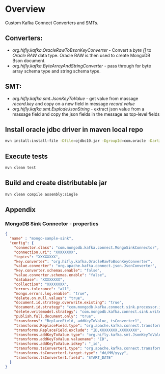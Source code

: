 # Overview

Custom Kafka Connect Converters and SMTs.

## Converters:

 - _org.hifly.kafka.OracleRawToBsonKeyConverter_ - Convert a _byte []_ to _Oracle RAW_ data type. Oracle RAW is then used to create MongoDB Bson document.
 - _org.hifly.kafka.ByteArrayAndStringConverter_ - pass through for byte array schema type and string schema type.

## SMT:

- _org.hifly.kafka.smt.JsonKeyToValue_ - get value from massage _record.key_ and copy on a new field in message _record.value_
- _org.hifly.kafka.smt.ExplodeJsonString_ - extract json value from a massage field and copy the json fields in the message as top-level fields


## Install oracle jdbc driver in maven local repo

```bash
mvn install:install-file -Dfile=ojdbc10.jar -DgroupId=com.oracle -DartifactId=ojdbc10 -Dversion=19.3 -Dpackaging=jar
```

## Execute tests

```bash
mvn clean test
```

## Build and create distributable jar

```bash
mvn clean compile assembly:single
```

## Appendix

### MongoDB Sink Connector - properties

```json
{
  "name" : "mongo-sample-sink",
  "config": {
    "connector.class": "com.mongodb.kafka.connect.MongoSinkConnector",
    "connection.uri": "XXXXXXXX",
    "topics": "XXXXXXXX",
    "key.converter": "org.hifly.kafka.OracleRawToBsonKeyConverter",
    "value.converter": "org.apache.kafka.connect.json.JsonConverter",
    "key.converter.schemas.enable": "false",
    "value.converter.schemas.enable": "false",
    "database": "XXXXXXXX",
    "collection": "XXXXXXXX",
    "errors.tolerance": "all",
    "mongo.errors.log.enable": "true",
    "delete.on.null.values": "true",
    "document.id.strategy.overwrite.existing": "true",
    "document.id.strategy": "com.mongodb.kafka.connect.sink.processor.id.strategy.FullKeyStrategy",
    "delete.writemodel.strategy": "com.mongodb.kafka.connect.sink.writemodel.strategy.DeleteOneDefaultStrategy",
    "publish.full.document.only": "true",
    "transforms": "ReplaceField, addKeyToValue, tsConverter1",
    "transforms.ReplaceField.type": "org.apache.kafka.connect.transforms.ReplaceField$Value",
    "transforms.ReplaceField.exclude": "ID,XXXXXXXX,XXXXXXXX",
    "transforms.addKeyToValue.type": "org.hifly.kafka.smt.JsonKeyToValue",
    "transforms.addKeyToValue.valuename": "ID",
    "transforms.addKeyToValue.idkey": "_id",
    "transforms.tsConverter1.type": "org.apache.kafka.connect.transforms.TimestampConverter$Value",
    "transforms.tsConverter1.target.type": "dd/MM/yyyy",
    "transforms.tsConverter1.field": "START_DATE"
  }
}

```
